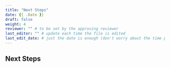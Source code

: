 ```yaml
---
title: "Next Steps"
date: {{ .Date }}
draft: false
weight: 4
reviewer: "" # to be set by the approving reviewer
last_editor: "" # update each time the file is edited
last_edit_date: # just the date is enough (don't worry about the time portion)
---
```


## Next Steps